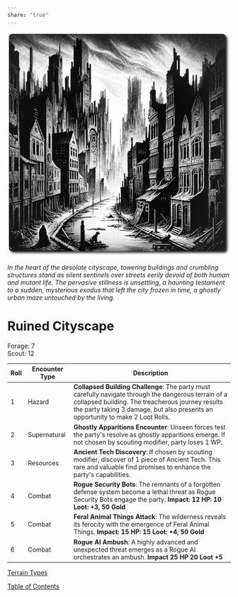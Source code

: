 ```yaml
---
share: "true"
---
```

![city-scape](./city-scape.png)    
    
*In the heart of the desolate cityscape, towering buildings and crumbling structures stand as silent sentinels over streets eerily devoid of both human and mutant life. The pervasive stillness is unsettling, a haunting testament to a sudden, mysterious exodus that left the city frozen in time, a ghostly urban maze untouched by the living.*    
    
# Ruined Cityscape    
    
Forage: 7    
Scout: 12    

| Roll | Encounter Type | Description |    
| ---- | ---- | ---- |    
| 1 | Hazard | **Collapsed Building Challenge**: The party must carefully navigate through the dangerous terrain of a collapsed building. The treacherous journey results the party taking 3 damage, but also presents an opportunity to make 2 Loot Rolls. |    
| 2 | Supernatural | **Ghostly Apparitions Encounter**: Unseen forces test the party's resolve as ghostly apparitions emerge. If not chosen by scouting modifier, party loses 1 WP. |    
| 3 | Resources | **Ancient Tech Discovery**: If chosen by scouting modifier, discover of 1 piece of Ancient Tech. This rare and valuable find promises to enhance the party's capabilities. |    
| 4 | Combat | **Rogue Security Bots**: The remnants of a forgotten defense system become a lethal threat as Rogue Security Bots engage the party. **Impact: 12 HP: 10 Loot: +3, 50 Gold** |    
| 5 | Combat | **Feral Animal Things Attack**: The wilderness reveals its ferocity with the emergence of Feral Animal Things. **Impact: 15 HP: 15 Loot: +4, 50 Gold** |    
| 6 | Combat | **Rogue AI Ambush**: A highly advanced and unexpected threat emerges as a Rogue AI orchestrates an ambush.  **Impact 25 HP 20 Loot +5** |

[Terrain Types](./Terrain-Types.html)    
    
[Table of Contents](./Table-of-Contents.html)